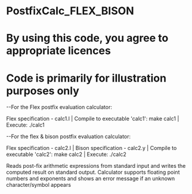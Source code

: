 # PostfixCalc_FLEX_BISON

# By using this code, you agree to appropriate licences

# Code is primarily for illustration purposes only

--For the Flex postfix evaluation calculator:

Flex specification - calc1.l |
Compile to executable 'calc1': make calc1 |
Execute: ./calc1

--For the flex & bison postfix evaluation calculator:

Flex specification - calc2.l |
Bison specification - calc2.y |
Compile to executable 'calc2': make calc2 |
Execute: ./calc2

Reads post-fix arithmetic expressions from standard input and writes the computed result on standard output.
Calculator supports floating point numbers and exponents and shows an error message if an unknown character/symbol appears
